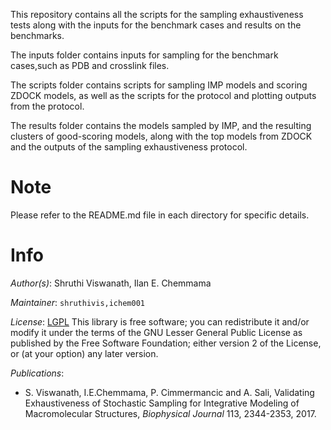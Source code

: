 This repository contains all the scripts for the sampling exhaustiveness tests along with the inputs for the benchmark cases and results on the benchmarks.  

The inputs folder contains inputs for sampling for the benchmark cases,such as PDB and crosslink files.

The scripts folder contains scripts for sampling IMP models and scoring ZDOCK models, as well as the scripts for the protocol and plotting outputs from the protocol.

The results folder contains the models sampled by IMP, and the resulting clusters of good-scoring models, along with the top models from ZDOCK and the outputs of the sampling exhaustiveness protocol. 

# Note
Please refer to the README.md file in each directory for specific details.

# Info

_Author(s)_: Shruthi Viswanath, Ilan E. Chemmama 

_Maintainer_: `shruthivis,ichem001`

_License_: [LGPL](http://www.gnu.org/licenses/old-licenses/lgpl-2.1.html)
This library is free software; you can redistribute it and/or
modify it under the terms of the GNU Lesser General Public
License as published by the Free Software Foundation; either
version 2 of the License, or (at your option) any later version.

_Publications_:
- S. Viswanath, I.E.Chemmama, P. Cimmermancic and A. Sali, Validating Exhaustiveness of Stochastic Sampling for Integrative Modeling of Macromolecular Structures, _Biophysical Journal_ 113, 2344-2353, 2017.

